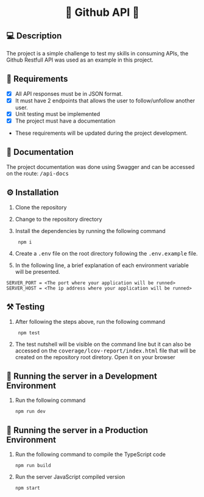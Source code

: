 <h1 align='center'>🔗 Github API 🔗</h1> 

## 💻 Description

The project is a simple challenge to test my skills in consuming APIs, the Github Restfull API was used as an example in this project.

## 📃 Requirements

- [X] All API responses must be in JSON format.
- [X] It must have 2 endpoints that allows the user to follow/unfollow another user.
- [X] Unit testing must be implemented
- [X] The project must have a documentation

* These requirements will be updated during the project development.

## 📜 Documentation

The project documentation was done using Swagger and can be accessed on the route: <kbd>/api-docs</kbd>

## ⚙️ Installation
1. Clone the repository
1. Change to the repository directory
1. Install the dependencies by running the following command
   ```shell
    npm i
    ```
1. Create a <kbd>.env</kbd> file on the root directory following the <kbd>.env.example</kbd> file.

1. In the following line, a brief explanation of each environment variable will be presented.

```shell
SERVER_PORT = <The port where your application will be runned>
SERVER_HOST = <The ip address where your application will be runned>
```

## ⚒ Testing

1. After following the steps above, run the following command
   ```shell
    npm test
    ```
1. The test nutshell will be visible on the command line but it can also be accessed on the <kbd>coverage/lcov-report/index.html</kbd> file that will be created on the repository root diretory. Open it on your browser

## 🚀 Running the server in a Development Environment

1. Run the following command
	```shell
	npm run dev
	```

## 🚀 Running the server in a Production Environment

1. Run the following command to compile the TypeScript code
	```shell
	npm run build
	```
2. Run the server JavaScript compiled version
   	```shell
	npm start
	```
